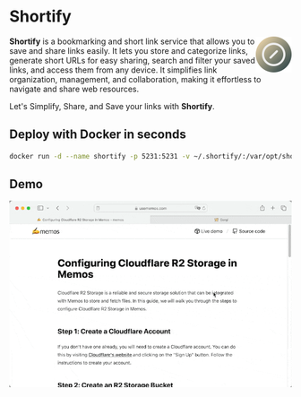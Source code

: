 # Shortify

<img align="right" src="./resources/logo.png" height="64px" alt="logo">

**Shortify** is a bookmarking and short link service that allows you to save and share links easily. It lets you store and categorize links, generate short URLs for easy sharing, search and filter your saved links, and access them from any device. It simplifies link organization, management, and collaboration, making it effortless to navigate and share web resources.

Let's Simplify, Share, and Save your links with **Shortify**.

## Deploy with Docker in seconds

```bash
docker run -d --name shortify -p 5231:5231 -v ~/.shortify/:/var/opt/shortify stevenlgtm/shortify:latest
```

## Demo

![demo](./resources/demo.gif)
